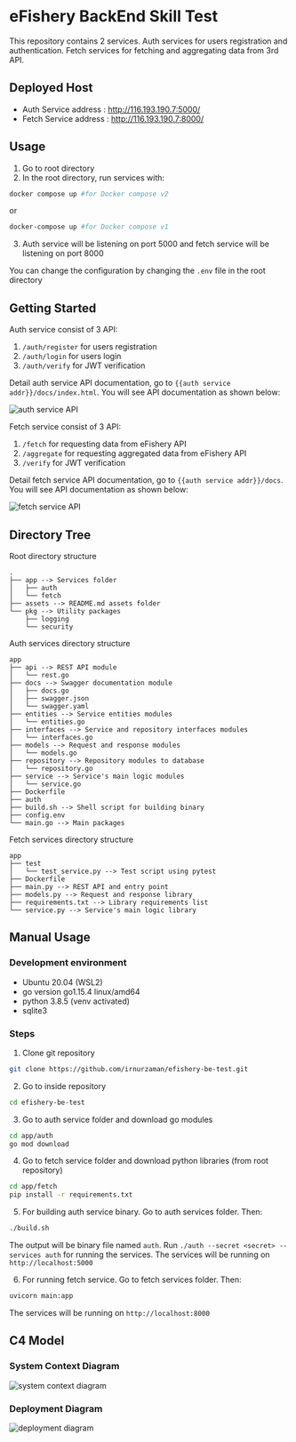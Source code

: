 # eFishery BackEnd Skill Test
This repository contains 2 services. Auth services for users registration and authentication. Fetch services for fetching and aggregating data from 3rd API.

## Deployed Host
- Auth Service address : http://116.193.190.7:5000/
- Fetch Service address : http://116.193.190.7:8000/

## Usage
1. Go to root directory
2. In the root directory, run services with:
```sh
docker compose up #for Docker compose v2
```
or
```sh
docker-compose up #for Docker compose v1
```
3. Auth service will be listening on port 5000 and fetch service will be listening on port 8000

You can change the configuration by changing the `.env` file in the root directory

## Getting Started
Auth service consist of 3 API:

1. `/auth/register` for users registration
2. `/auth/login` for users login
3. `/auth/verify` for JWT verification

Detail auth service API documentation, go to `{{auth service addr}}/docs/index.html`. You will see API documentation as shown below:

![auth service API](https://github.com/irnurzaman/efishery-be-test/blob/documentation/assets/auth-service-documentation.png?raw=true)

Fetch service consist of 3 API:
1. `/fetch` for requesting data from eFishery API
2. `/aggregate` for requesting aggregated data from eFishery API
3. `/verify` for JWT verification

Detail fetch service API documentation, go to `{{auth service addr}}/docs`. You will see API documentation as shown below:

![fetch service API](https://github.com/irnurzaman/efishery-be-test/blob/documentation/assets/fetch-service-documentation.png?raw=true)

## Directory Tree
Root directory structure

```
.
├── app --> Services folder
│   ├── auth 
│   └── fetch
├── assets --> README.md assets folder
└── pkg --> Utility packages
    ├── logging
    └── security
```

Auth services directory structure
```
app
├── api --> REST API module
│   └── rest.go
├── docs --> Swagger documentation module
│   ├── docs.go
│   ├── swagger.json
│   └── swagger.yaml
├── entities --> Service entities modules
│   └── entities.go
├── interfaces --> Service and repository interfaces modules
│   └── interfaces.go
├── models --> Request and response modules
│   └── models.go
├── repository --> Repository modules to database
│   └── repository.go
├── service --> Service's main logic modules
│   └── service.go
├── Dockerfile
├── auth
├── build.sh --> Shell script for building binary
├── config.env
└── main.go --> Main packages
```

Fetch services directory structure
```
app
├── test
│   └── test_service.py --> Test script using pytest
├── Dockerfile
├── main.py --> REST API and entry point
├── models.py --> Request and response library
├── requirements.txt --> Library requirements list
└── service.py --> Service's main logic library
```

## Manual Usage
### Development environment
- Ubuntu 20.04 (WSL2)
- go version go1.15.4 linux/amd64
- python 3.8.5 (venv activated)
- sqlite3

### Steps
1. Clone git repository
```sh
git clone https://github.com/irnurzaman/efishery-be-test.git
```

2. Go to inside repository
```sh
cd efishery-be-test
```

3. Go to auth service folder and download go modules
```sh
cd app/auth
go mod download
```

4. Go to fetch service folder and download python libraries (from root repository)
```sh
cd app/fetch
pip install -r requirements.txt
```

5. For building auth service binary. Go to auth services folder. Then:
```sh
./build.sh
```
The output will be binary file named `auth`. Run `./auth --secret <secret> --services auth` for running the services. The services will be running on `http://localhost:5000`

6. For running fetch service. Go to fetch services folder. Then:
```sh
uvicorn main:app
```
 The services will be running on `http://localhost:8000`

 ## C4 Model
 ### System Context Diagram
 ![system context diagram](https://github.com/irnurzaman/efishery-be-test/blob/documentation/assets/system-context-diagram.png?raw=true)
 ### Deployment Diagram
 ![deployment diagram](https://github.com/irnurzaman/efishery-be-test/blob/documentation/assets/deployment-diagram.png?raw=true)